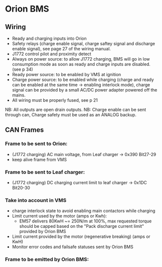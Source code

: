 # Orion BMS

## Wiring

* Ready and charging inputs into Orion
* Safety relays (charge enable signal, charge saftey signal and discharge enable signal), see page 27 of the wiring manual.
* J1772 control pilot and proximity detect
* Always on power source: to allow J1772 charging, BMS will go in low consumption mode as soon as ready and charge inputs are disabled. (see p 34)
* Ready power source: to be enabled by VMS at ignition
* Charge power source: to be enabled while charging (charge and ready can be enabled at the same time -> enabling interlock mode), charge signal can be provided by a small AC/DC power adapter powered off the mains.
* All wiring must be properly fused, see p 21

NB: All outputs are open drain outputs.
NB: Charge enable can be sent through can, Charge safety must be used as an ANALOG backup.

## CAN Frames

### Frame to be sent to Orion:

- (J1772 charging) AC main voltage, from Leaf charger -> 0x390 Bit27-29
- keep alive frame from VMS

### Frame to be sent to Leaf charger:

- (J1772 charging) DC charging current limit to leaf charger -> 0x1DC Bit20-30

### Take into account in VMS

- charge interlock state to avoid enabling main contactors while charging
- Limit current used by the motor (amps or Kwh):
    - EM57 delivers 80KwH ~= 250N/m at 100%, max requested torque should be capped based on the "Pack discharge current limit" provided by Orion BMS
- Limit current provided by the motor (regenerative breaking) (amps or KwH)
- Monitor error codes and failsafe statuses sent by Orion BMS

### Frame to be emitted by Orion BMS:



